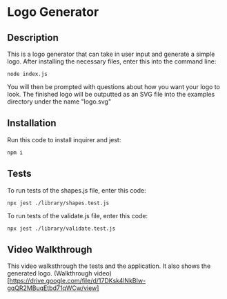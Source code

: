 # Logo Generator

## Description
This is a logo generator that can take in user input and generate a simple logo. After installing the necessary files, enter this into the command line:

```
node index.js
```

You will then be prompted with questions about how you want your logo to look. The finished logo will be outputted as an SVG file into the examples directory under the name "logo.svg"

## Installation
Run this code to install inquirer and jest:

```
npm i
```

## Tests
To run tests of the shapes.js file, enter this code:

```
npx jest ./library/shapes.test.js
```

To run tests of the validate.js file, enter this code:

```
npx jest ./library/validate.test.js
```

## Video Walkthrough
This video walksthrough the tests and the application. It also shows the generated logo.
(Walkthrough video)[https://drive.google.com/file/d/17DKsk4lNkBIw-gqQR2MBuqEtbd71qWCw/view]